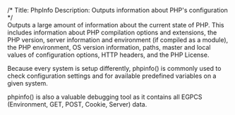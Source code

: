 /*
Title: 		 PhpInfo
Description: Outputs information about PHP's configuration
*/  
Outputs a large amount of information about the current state of PHP. This includes information about PHP compilation options and extensions, the PHP version, server information and environment (if compiled as a module), the PHP environment, OS version information, paths, master and local values of configuration options, HTTP headers, and the PHP License.

Because every system is setup differently, phpinfo() is commonly used to check configuration settings and for available predefined variables on a given system.

phpinfo() is also a valuable debugging tool as it contains all EGPCS (Environment, GET, POST, Cookie, Server) data.